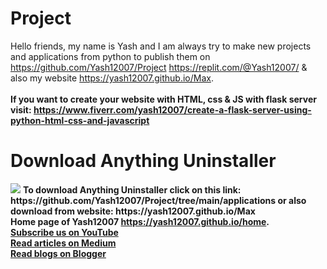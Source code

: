 # Project

Hello friends, my name is Yash and I am always try to make new projects and applications from python to publish them on https://github.com/Yash12007/Project https://replit.com/@Yash12007/ & also my website https://yash12007.github.io/Max.
<br></br>
<b>If you want to create your website with HTML, css & JS with flask server visit: <a href="https://www.fiverr.com/yash12007/create-a-flask-server-using-python-html-css-and-javascript" >https://www.fiverr.com/yash12007/create-a-flask-server-using-python-html-css-and-javascript</a></b>

<h1>Download Anything Uninstaller</h1>
<img src="https://raw.githubusercontent.com/Yash12007/Max/main/Anything_Uninstaller.ico">
<b>To download Anything Uninstaller click on this link: https://github.com/Yash12007/Project/tree/main/applications or also download from website: https://yash12007.github.io/Max
<br>
<b>Home page of Yash12007 <a href="https://yash12007.github.io/home">https://yash12007.github.io/home</a>.</b>
<br>
<a href="https://www.youtube.com/@Yash12007">Subscribe us on YouTube</a>
<br>
<a href="https://www.medium.com/@Yash12007">Read articles on Medium</a>
<br>
<a href="https://yash12007.github.com">Read blogs on Blogger</a>
